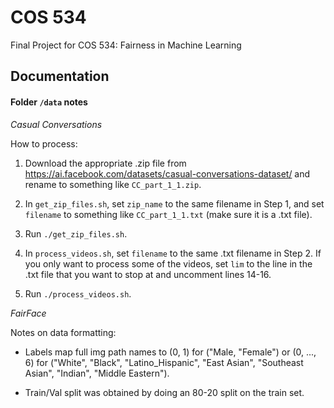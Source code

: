 # COS 534
Final Project for COS 534: Fairness in Machine Learning

## Documentation

#### Folder `/data` notes

*Casual Conversations*

How to process:

1. Download the appropriate .zip file from https://ai.facebook.com/datasets/casual-conversations-dataset/ and rename to something like `CC_part_1_1.zip`.

2. In `get_zip_files.sh`, set `zip_name` to the same filename in Step 1, and set `filename` to something like `CC_part_1_1.txt` (make sure it is a .txt file).

3. Run `./get_zip_files.sh`.

4. In `process_videos.sh`, set `filename` to the same .txt filename in Step 2. If you only want to process some of the videos, set `lim` to the line in the .txt file that you want to stop at and uncomment lines 14-16.

5. Run `./process_videos.sh`.

*FairFace*

Notes on data formatting:

- Labels map full img path names to (0, 1) for ("Male, "Female") or (0, ..., 6) for ("White", "Black", "Latino\_Hispanic", "East Asian", "Southeast Asian", "Indian", "Middle Eastern").

- Train/Val split was obtained by doing an 80-20 split on the train set.
